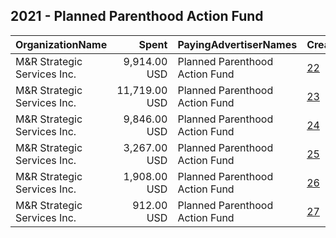 ## 2021 - Planned Parenthood Action Fund 
|OrganizationName|Spent|PayingAdvertiserNames|CreativeUrls|Impressions|Genders|AgeBrackets|CountryCodes|BillingAddresses|CandidateBallotInformation|
|:---|---:|:---|:---|---:|:---|:---|:---|:---|:---|
|M&R Strategic Services  Inc.|9,914.00 USD|Planned Parenthood Action Fund|[22](https://www.snap.com/political-ads/asset/3093fec5a71eb23b0a00b1d4b21429be8f063e2705cfb85b8e36dff275ec0310?mediaType=mp4)|1,570,218||18-24|united states|"1901 L St NW,Washington,20036,US"||
|M&R Strategic Services  Inc.|11,719.00 USD|Planned Parenthood Action Fund|[23](https://www.snap.com/political-ads/asset/3093fec5a71eb23b0a00b1d4b21429be8f063e2705cfb85b8e36dff275ec0310?mediaType=mp4)|1,438,819||18-24|united states|"1901 L St NW,Washington,20036,US"||
|M&R Strategic Services  Inc.|9,846.00 USD|Planned Parenthood Action Fund|[24](https://www.snap.com/political-ads/asset/3093fec5a71eb23b0a00b1d4b21429be8f063e2705cfb85b8e36dff275ec0310?mediaType=mp4)|1,074,338||18-24|united states|"1901 L St NW,Washington,20036,US"||
|M&R Strategic Services  Inc.|3,267.00 USD|Planned Parenthood Action Fund|[25](https://www.snap.com/political-ads/asset/94898a9828f9648b36de71d6db0c662b8329bb60c3e6d93f591d93f929548b55?mediaType=mp4)|468,999||18-24|united states|"1901 L St NW,Washington,20036,US"||
|M&R Strategic Services  Inc.|1,908.00 USD|Planned Parenthood Action Fund|[26](https://www.snap.com/political-ads/asset/dc5d33893dcc959345082ec75cab11e38414ab702f9ab0aa2ab190986ae4bbb2?mediaType=mp4)|315,562||18-24|united states|"1901 L St NW,Washington,20036,US"||
|M&R Strategic Services  Inc.|912.00 USD|Planned Parenthood Action Fund|[27](https://www.snap.com/political-ads/asset/7c41f79092bd0384ca1f49e384925fed1ae40bea9562fd7db03f69047058bfbf?mediaType=mp4)|186,514||18-24|united states|"1901 L St NW,Washington,20036,US"||
